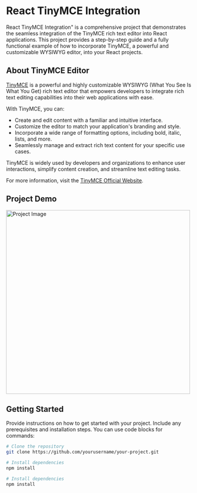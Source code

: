 # React TinyMCE Integration

React TinyMCE Integration" is a comprehensive project that demonstrates the seamless integration of the TinyMCE rich text editor into React applications. This project provides a step-by-step guide and a fully functional example of how to incorporate TinyMCE, a powerful and customizable WYSIWYG editor, into your React projects.

## About TinyMCE Editor

[TinyMCE](https://www.tiny.cloud/) is a powerful and highly customizable WYSIWYG (What You See Is What You Get) rich text editor that empowers developers to integrate rich text editing capabilities into their web applications with ease.

With TinyMCE, you can:

- Create and edit content with a familiar and intuitive interface.
- Customize the editor to match your application's branding and style.
- Incorporate a wide range of formatting options, including bold, italic, lists, and more.
- Seamlessly manage and extract rich text content for your specific use cases.

TinyMCE is widely used by developers and organizations to enhance user interactions, simplify content creation, and streamline text editing tasks.

For more information, visit the [TinyMCE Official Website](https://www.tiny.cloud/).
## Project Demo
<img src="https://github.com/00sahad/TinyMCE-Editor-with-React-JS/assets/109616941/efb3568f-685f-4391-b5dc-fb03376a37ab" alt="Project Image" width="500">

## Getting Started

Provide instructions on how to get started with your project. Include any prerequisites and installation steps. You can use code blocks for commands:

```bash
# Clone the repository
git clone https://github.com/yourusername/your-project.git

# Install dependencies
npm install

# Install dependencies
npm install
